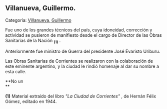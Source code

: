 ## Villanueva, Guillermo.

Categoría: [Villanueva, Guillermo](http://descubrircorrientes.com.ar/2012/index.php/2219-biografias/r-s-t-u-v-x-y-z/villanueva-guillermo)

Fue uno de los grandes técnicos del país, cuya idoneidad, corrección y actividad se pusieron de manifiesto desde el cargo de Director de las Obras Sanitarias de la Nación <sub><strong><span><span>(1)</span></span></strong></sub> .

Anteriormente fue ministro de Guerra del presidente José Evaristo Uriburu.

Las Obras Sanitarias de Corrientes se realizaron con la colaboración de este eminente argentino, y la ciudad le rindió homenaje al dar su nombre a esta calle.

**No un  
**

**(1)** Material extraído del libro _"La Ciudad de Corrientes"_ , de Hernán Félix Gómez, editado en 1944.